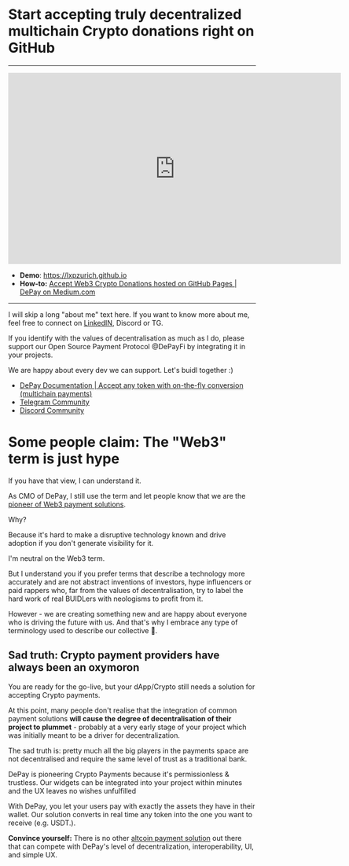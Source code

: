 # Start accepting truly decentralized multichain Crypto donations right on GitHub

----

<iframe width="677" height="389" src="https://www.youtube.com/embed/LdnE2n6sM-c" title="YouTube video player" frameborder="0" allow="accelerometer; autoplay; clipboard-write; encrypted-media; gyroscope; picture-in-picture" allowfullscreen></iframe>

- **Demo**: https://lxpzurich.github.io
- **How-to:** [Accept Web3 Crypto Donations hosted on GitHub Pages | DePay on Medium.com](https://medium.com/depay/breakthrough-decentralized-donations-on-github-pages-da9b23994eca)

-----

I will skip a long "about me" text here. If you want to know more about me, feel free to connect on [LinkedIN](https://www.linkedin.com/in/ᥨxp/), Discord or TG.

If you identify with the values of decentralisation as much as I do, please support our Open Source Payment Protocol @DePayFi by integrating it in your projects. 

We are happy about every dev we can support. Let's buidl together :)

- [DePay Documentation | Accept any token with on-the-fly conversion (multichain payments)](https://depay.fi/documentation)
- [Telegram Community](https://t.me/DePayFi)
- [Discord Community](https://discord.gg/gE9S4e4HFx)

# Some people claim: The "Web3" term is just hype
If you have that view, I can understand it.

As CMO of DePay, I still use the term and let people know that we are the [pioneer of Web3 payment solutions](https://depay.fi). 

Why?

Because it's hard to make a disruptive technology known and drive adoption if you don't generate visibility for it. 

I'm neutral on the Web3 term. 

But I understand you if you prefer terms that describe a technology more accurately and are not abstract inventions of investors, hype influencers or paid rappers who, far from the values of decentralisation, try to label the hard work of real BUIDLers with neologisms to profit from it. 

However - we are creating something new and are happy about everyone who is driving the future with us. And that's why I embrace any type of terminology used to describe our collective 🤗.

## Sad truth: Crypto payment providers have always been an oxymoron
You are ready for the go-live, but your dApp/Crypto still needs a solution for accepting Crypto payments. 

At this point, many people don't realise that the integration of common payment solutions **will cause the degree of decentralisation of their project to plummet** - probably at a very early stage of your project which was initially meant to be a driver for decentralization.

The sad truth is: pretty much all the big players in the payments space are not decentralised and require the same level of trust as a traditional bank.

DePay is pioneering Crypto Payments because it's permissionless & trustless. Our widgets can be integrated into your project within minutes and the UX leaves no wishes unfulfilled

With DePay, you let your users pay with exactly the assets they have in their wallet. Our solution converts in real time any token into the one you want to receive (e.g. USDT.). 

**Convince yourself:** There is no other [altcoin payment solution](https://depay.fi) out there that can compete with DePay's level of decentralization, interoperability, UI, and simple UX.
